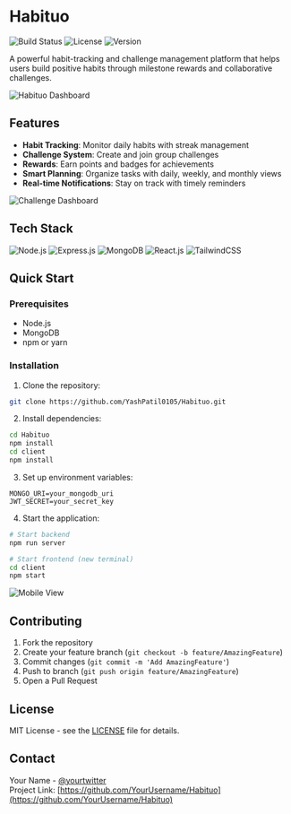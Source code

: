 # Habituo

![Build Status](https://img.shields.io/badge/build-passing-brightgreen)
![License](https://img.shields.io/badge/license-MIT-blue)
![Version](https://img.shields.io/badge/version-1.0.0-orange)

A powerful habit-tracking and challenge management platform that helps users build positive habits through milestone rewards and collaborative challenges.

<img src="/api/placeholder/800/400" alt="Habituo Dashboard" />

## Features

- **Habit Tracking**: Monitor daily habits with streak management
- **Challenge System**: Create and join group challenges
- **Rewards**: Earn points and badges for achievements
- **Smart Planning**: Organize tasks with daily, weekly, and monthly views
- **Real-time Notifications**: Stay on track with timely reminders

<img src="/api/placeholder/400/300" alt="Challenge Dashboard" />

## Tech Stack

![Node.js](https://img.shields.io/badge/Backend-Node.js-green)
![Express.js](https://img.shields.io/badge/Framework-Express.js-orange)
![MongoDB](https://img.shields.io/badge/Database-MongoDB-brightgreen)
![React.js](https://img.shields.io/badge/Frontend-React-blue)
![TailwindCSS](https://img.shields.io/badge/Styling-TailwindCSS-9cf)

## Quick Start

### Prerequisites
- Node.js
- MongoDB
- npm or yarn

### Installation

1. Clone the repository:
```bash
git clone https://github.com/YashPatil0105/Habituo.git
```

2. Install dependencies:
```bash
cd Habituo
npm install
cd client
npm install
```

3. Set up environment variables:
```env
MONGO_URI=your_mongodb_uri
JWT_SECRET=your_secret_key
```

4. Start the application:
```bash
# Start backend
npm run server

# Start frontend (new terminal)
cd client
npm start
```

<img src="/api/placeholder/400/300" alt="Mobile View" />

## Contributing

1. Fork the repository
2. Create your feature branch (`git checkout -b feature/AmazingFeature`)
3. Commit changes (`git commit -m 'Add AmazingFeature'`)
4. Push to branch (`git push origin feature/AmazingFeature`)
5. Open a Pull Request

## License

MIT License - see the [LICENSE](LICENSE) file for details.

## Contact

Your Name - [@yourtwitter](https://twitter.com/yourtwitter)  
Project Link: [https://github.com/YourUsername/Habituo](https://github.com/YourUsername/Habituo)
